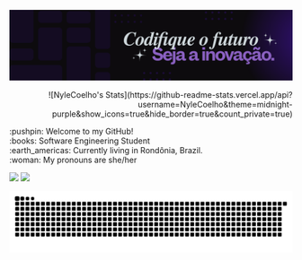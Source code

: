 ![banner)](assets/banner)<br>

<p align="right">
![NyleCoelho's Stats](https://github-readme-stats.vercel.app/api?username=NyleCoelho&theme=midnight-purple&show_icons=true&hide_border=true&count_private=true)
</p>

<p>:pushpin: Welcome to my GitHub!<br>:books: Software Engineering Student <br>:earth_americas: Currently living in Rondônia, Brazil. <br>:woman: My pronouns are she/her

[<img src="https://img.shields.io/badge/Gmail-D14836?style=for-the-badge&logo=gmail&logoColor=white" />](https://criarmeulink.com.br/u/1712771830)
[<img src="https://img.shields.io/badge/LinkedIn-0077B5?style=for-the-badge&logo=linkedin&logoColor=white"/>](https://www.linkedin.com/in/nylecoelho/)

![Snake animation](https://github.com/NyleCoelho/NyleCoelho/blob/output/github-contribution-grid-snake-dark.svg)

